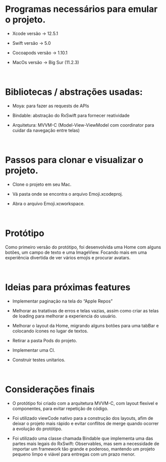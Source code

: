 
# Programas necessários para emular o projeto.


- Xcode versão -> 12.5.1

- Swift versão -> 5.0

- Cocoapods versão -> 1.10.1

- MacOs versão -> Big Sur (11.2.3)

​

# Bibliotecas / abstrações usadas:


- Moya: para fazer as requests de APIs

- Bindable: abstração do RxSwift para fornecer reatividade

- Arquitetura: MVVM-C (Model-View-ViewModel com coordinator para cuidar da navegação entre telas)

​

# Passos para clonar e visualizar o projeto.


 - Clone o projeto em seu Mac.

 - Vá pasta onde se encontra o arquivo Emoji.xcodeproj.

 - Abra o arquivo Emoji.xcworkspace.

​

 # Protótipo
 

 Como primeiro versão do protótipo, foi desenvolvida uma Home com alguns botões, um campo de texto e uma ImageView. Focando mais em uma experiência divertida de ver vários emojis e procurar avatars.

  ​

# Ideias para próximas features


- Implementar paginação na tela do “Apple Repos”

- Melhorar as tratativas de erros e telas vazias, assim como criar as telas de loading para melhorar a experiencia do usuário.

- Melhorar o layout da Home, migrando alguns botões para uma tabBar e colocando ícones no lugar de textos.

- Retirar a pasta Pods do projeto.

- Implementar uma CI.

- Construir testes unitarios.

​

# Considerações finais


- O protótipo foi criado com a arquitetura MVVM-C, com layout flexível e componentes, para evitar repetição de código.

- Foi utilizado viewCode nativo para a construção dos layouts, afim de deixar o projeto mais rápido e evitar conflitos de merge quando ocorrer a evolução do protótipo.

- Foi utilizado uma classe chamada Bindable que implementa uma das partes mais legais do RxSwift: Observables, mas sem a necessidade de importar um framework tão grande e poderoso, mantendo um projeto pequeno limpo e viável para entregas com um prazo menor.


